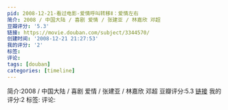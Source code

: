 ```yaml
---
pid: 2008-12-21-看过电影-爱情呼叫转移Ⅱ：爱情左右
简介: 2008 / 中国大陆 / 喜剧 爱情 / 张建亚 / 林嘉欣 邓超
豆瓣评分: '5.3'
链接: https://movie.douban.com/subject/3344570/
创建时间: '2008-12-21 21:27:53'
我的评分: '2'
标签:
评论:
tags: [douban]
categories: [timeline]
---
```

简介:2008 / 中国大陆 / 喜剧 爱情 / 张建亚 / 林嘉欣 邓超
豆瓣评分:5.3
[链接](https://movie.douban.com/subject/3344570/)
我的评分:2
标签:
评论:
